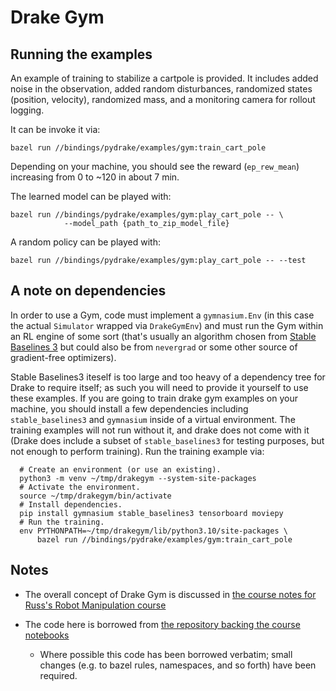 Drake Gym
=========

Running the examples
--------------------

An example of training to stabilize a cartpole is provided.
It includes added noise in the observation, added random disturbances,
randomized states (position, velocity), randomized mass,
and a monitoring camera for rollout logging.

It can be invoke it via:

    bazel run //bindings/pydrake/examples/gym:train_cart_pole

Depending on your machine, you should see the reward (`ep_rew_mean`) increasing from 0 to ~120 in about 7 min.

The learned model can be played with:

    bazel run //bindings/pydrake/examples/gym:play_cart_pole -- \
                --model_path {path_to_zip_model_file}

A random policy can be played with:

    bazel run //bindings/pydrake/examples/gym:play_cart_pole -- --test


A note on dependencies
----------------------

In order to use a Gym, code must implement a `gymnasium.Env` (in this case the actual `Simulator` wrapped via `DrakeGymEnv`) and must run the Gym within an RL engine of some sort (that's usually an algorithm chosen from
[Stable Baselines 3](https://stable-baselines3.readthedocs.io/en/master/index.html) but could also be from `nevergrad` or some other source of gradient-free
optimizers).

Stable Baselines3 iteself is too large and too heavy of a dependency tree for Drake to require itself; as such you will need to provide it yourself to use these examples.  If you are going to train drake gym examples on your machine, you should install a few dependencies including `stable_baselines3` and `gymnasium` inside of a virtual environment. The training examples will not run without it, and drake does not come with it (Drake does include a subset of `stable_baselines3` for testing purposes, but not enough to perform training). Run the training example via:

      # Create an environment (or use an existing).
      python3 -m venv ~/tmp/drakegym --system-site-packages
      # Activate the environment.
      source ~/tmp/drakegym/bin/activate
      # Install dependencies.
      pip install gymnasium stable_baselines3 tensorboard moviepy
      # Run the training.
      env PYTHONPATH=~/tmp/drakegym/lib/python3.10/site-packages \
          bazel run //bindings/pydrake/examples/gym:train_cart_pole

Notes
-----

 * The overall concept of Drake Gym is discussed in
   [the course notes for Russ's Robot Manipulation course](https://manipulation.csail.mit.edu/rl.html#section1)

 * The code here is borrowed from
   [the repository backing the course notebooks](https://github.com/RussTedrake/manipulation/blob/f569cd653f35202416e865c42d6825eff9ef2691/manipulation/drake_gym.py)
   * Where possible this code has been borrowed verbatim; small changes (e.g.
     to bazel rules, namespaces, and so forth) have been required.
